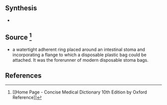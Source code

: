 ## Synthesis
- 
## Source [^1]
- a watertight adherent ring placed around an intestinal stoma and incorporating a flange to which a disposable plastic bag could be attached. It was the forerunner of modern disposable stoma bags.
## References

[^1]: [[Home Page - Concise Medical Dictionary 10th Edition by Oxford Reference]]